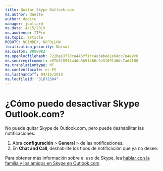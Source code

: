 ```yaml
---
title: Quitar Skype Outlook.com
ms.author: daeite
author: daeite
manager: joallard
ms.date: 4/15/2019
ms.audience: ITPro
ms.topic: article
ROBOTS: NOINDEX, NOFOLLOW
localization_priority: Normal
ms.custom: 8000082
ms.openlocfilehash: 722bee3770ca445ff1cc4a3abee1e60cc7e4e9c6
ms.sourcegitcommit: e87b3f691444db3b9f460c9a3109146dc7ad4f80
ms.translationtype: MT
ms.contentlocale: es-ES
ms.lasthandoff: 04/15/2019
ms.locfileid: "31872504"
---
```

# <a name="how-do-i-turn-off-skype-in-outlookcom"></a>¿Cómo puedo desactivar Skype Outlook.com?

No puede quitar Skype de Outlook.com, pero puede deshabilitar las notificaciones:

1. Abra **configuración** > **General** > **[](https://go.microsoft.com/fwlink/?linkid=2031594)** de las notificaciones. 
2. En **Chat and Call**, deshabilite los tipos de notificación que ya no desee.

Para obtener más información sobre el uso de Skype, lea [hablar con la familia y los amigos en Skype en Outlook.com](https://support.office.com/article/83c6a5b1-3921-479c-b9e9-e753ce59c1fa).